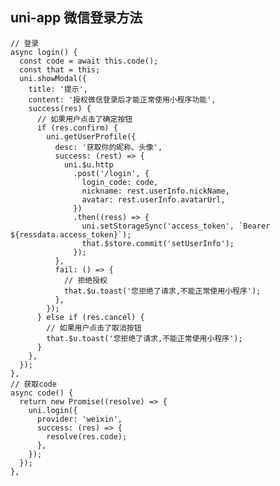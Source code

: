 ## uni-app 微信登录方法
    // 登录
    async login() {
      const code = await this.code();
      const that = this;
      uni.showModal({
        title: '提示',
        content: '授权微信登录后才能正常使用小程序功能',
        success(res) {
          // 如果用户点击了确定按钮
          if (res.confirm) {
            uni.getUserProfile({
              desc: '获取你的昵称、头像',
              success: (rest) => {
                uni.$u.http
                  .post('/login', {
                    login_code: code,
                    nickname: rest.userInfo.nickName,
                    avatar: rest.userInfo.avatarUrl,
                  })
                  .then((ress) => {
                    uni.setStorageSync('access_token', `Bearer ${ressdata.access_token}`);
                    that.$store.commit('setUserInfo');
                  });
              },
              fail: () => {
                // 拒绝授权
                that.$u.toast('您拒绝了请求,不能正常使用小程序');
              },
            });
          } else if (res.cancel) {
            // 如果用户点击了取消按钮
            that.$u.toast('您拒绝了请求,不能正常使用小程序');
          }
        },
      });
    },
    // 获取code
    async code() {
      return new Promise((resolve) => {
        uni.login({
          provider: 'weixin',
          success: (res) => {
            resolve(res.code);
          },
        });
      });
    },
